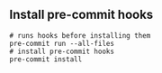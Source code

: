 ## Install pre-commit hooks

```shell
# runs hooks before installing them
pre-commit run --all-files
# install pre-commit hooks
pre-commit install
```
